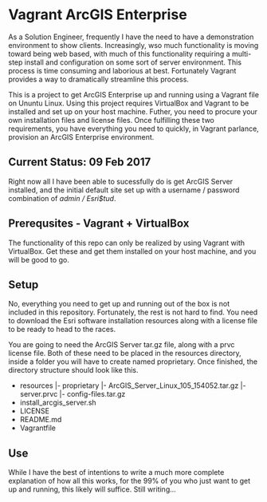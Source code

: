 # Vagrant ArcGIS Enterprise

As a Solution Engineer, frequently I have the need to have a demonstration environment to show clients. Increasingly, wso much functionality is moving toward being web based, with much of this functionality requiring a multi-step install and configuration on some sort of server environment. This process is time consuming and laborious at best. Fortunately Vagrant provides a way to dramatically streamline this process.

This is a project to get ArcGIS Enterprise up and running using a Vagrant file on Ununtu Linux. Using this project requires VirtualBox and Vagrant to be installed and set up on your host machine. Futher, you need to procure your own installation files and license files. Once fulfilling these two requirements, you have everything you need to quickly, in Vagrant parlance, provision an ArcGIS Enterprise environment.

## Current Status: 09 Feb 2017

Right now all I have been able to sucessfully do is get ArcGIS Server installed, and the initial default site set up with a username / password combination of *admin / Esri$tud*.

## Prerequsites - Vagrant + VirtualBox

The functionality of this repo can only be realized by using Vagrant with VirtualBox. Get these and get them installed on your host machine, and you will be good to go.

## Setup

No, everything you need to get up and running out of the box is not included in this repository. Fortunately, the rest is not hard to find. You need to download the Esri software installation resources along with a license file to be ready to head to the races.

You are going to need the ArcGIS Server tar.gz file, along with a prvc license file. Both of these need to be placed in the resources directory, inside a folder you will have to create named proprietary. Once finished, the directory structure should look like this.
- resources
  |- proprietary
     |- ArcGIS_Server_Linux_105_154052.tar.gz
     |- server.prvc
  |- config-files.tar.gz
- install_arcgis_server.sh
- LICENSE
- README.md
- Vagrantfile

## Use

While I have the best of intentions to write a much more complete explanation of how all this works, for the 99% of you who just want to get up and running, this likely will suffice. Still writing...